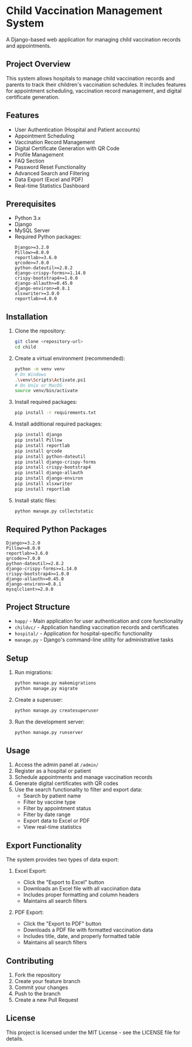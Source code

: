 # Child Vaccination Management System

A Django-based web application for managing child vaccination records and appointments.

## Project Overview

This system allows hospitals to manage child vaccination records and parents to track their children's vaccination schedules. It includes features for appointment scheduling, vaccination record management, and digital certificate generation.

## Features

- User Authentication (Hospital and Patient accounts)
- Appointment Scheduling
- Vaccination Record Management
- Digital Certificate Generation with QR Code
- Profile Management
- FAQ Section
- Password Reset Functionality
- Advanced Search and Filtering
- Data Export (Excel and PDF)
- Real-time Statistics Dashboard

## Prerequisites

- Python 3.x
- Django
- MySQL Server
- Required Python packages:
  ```
  Django>=3.2.0
  Pillow>=8.0.0
  reportlab>=3.6.0
  qrcode>=7.0.0
  python-dateutil>=2.8.2
  django-crispy-forms>=1.14.0
  crispy-bootstrap4>=1.0.0
  django-allauth>=0.45.0
  django-environ>=0.8.1
  xlsxwriter>=3.0.0
  reportlab>=4.0.0
  ```

## Installation

1. Clone the repository:
   ```bash
   git clone <repository-url>
   cd child
   ```

2. Create a virtual environment (recommended):
   ```bash
   python -m venv venv
   # On Windows
   .\venv\Scripts\Activate.ps1
   # On Unix or MacOS
   source venv/bin/activate
   ```

3. Install required packages:
   ```bash
   pip install -r requirements.txt
   ```

4. Install additional required packages:
   ```bash
   pip install django
   pip install Pillow
   pip install reportlab
   pip install qrcode
   pip install python-dateutil
   pip install django-crispy-forms
   pip install crispy-bootstrap4
   pip install django-allauth
   pip install django-environ
   pip install xlsxwriter
   pip install reportlab
   ```

5. Install static files:
   ```bash
   python manage.py collectstatic
   ```

## Required Python Packages

```
Django>=3.2.0
Pillow>=8.0.0
reportlab>=3.6.0
qrcode>=7.0.0
python-dateutil>=2.8.2
django-crispy-forms>=1.14.0
crispy-bootstrap4>=1.0.0
django-allauth>=0.45.0
django-environ>=0.8.1
mysqlclient>=2.0.0
```

## Project Structure

- `happ/` - Main application for user authentication and core functionality
- `childvc/` - Application handling vaccination records and certificates
- `hospital/` - Application for hospital-specific functionality
- `manage.py` - Django's command-line utility for administrative tasks

## Setup

1. Run migrations:
   ```bash
   python manage.py makemigrations
   python manage.py migrate
   ```

2. Create a superuser:
   ```bash
   python manage.py createsuperuser
   ```

3. Run the development server:
   ```bash
   python manage.py runserver
   ```

## Usage

1. Access the admin panel at `/admin/`
2. Register as a hospital or patient
3. Schedule appointments and manage vaccination records
4. Generate digital certificates with QR codes
5. Use the search functionality to filter and export data:
   - Search by patient name
   - Filter by vaccine type
   - Filter by appointment status
   - Filter by date range
   - Export data to Excel or PDF
   - View real-time statistics

## Export Functionality

The system provides two types of data export:

1. Excel Export:
   - Click the "Export to Excel" button
   - Downloads an Excel file with all vaccination data
   - Includes proper formatting and column headers
   - Maintains all search filters

2. PDF Export:
   - Click the "Export to PDF" button
   - Downloads a PDF file with formatted vaccination data
   - Includes title, date, and properly formatted table
   - Maintains all search filters

## Contributing

1. Fork the repository
2. Create your feature branch
3. Commit your changes
4. Push to the branch
5. Create a new Pull Request

## License

This project is licensed under the MIT License - see the LICENSE file for details. 
